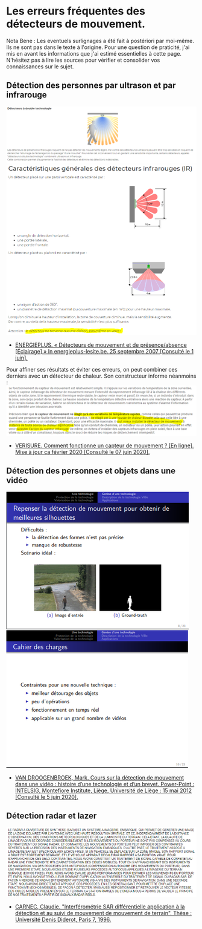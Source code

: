 # Les erreurs fréquentes des détecteurs de mouvement.
Nota Bene : Les eventuels surlignages a été fait à postériori par moi-même. Ils ne sont pas dans le texte à l'origine. Pour une question de praticité, j'ai mis en avant les informations que j'ai estimé essentielles à cette page. N'hésitez pas à lire les sources pour vérifier et consolider vos connaissances sur le sujet.

## Détection des personnes par ultrason et par infrarouge
![Limite de l'Ultrasonique et Infrarouge](images/ddmDoubleTech.PNG)
![Limite Infrarouge](images/ddmIRattraitlimite2.PNG)

- [ENERGIEPLUS. « Détecteurs de mouvement et de présence/absence [Éclairage] » In energieplus-lesite.be. 25 septembre 2007 [Consulté le 1 juin].](https://energieplus-lesite.be/techniques/eclairage10/commandes/gestion-en-fonction-de-la-presence/detecteurs-de-mouvement-et-de-presence-absence/)


Pour affiner ses résultats et éviter ces erreurs, on peut combiner ces derniers avec un détecteur de chaleur. Son constructeur informe néanmoins :
![Limite capteur thermique à changement rapide de température](images/ddmVerisureThermiquelimite.PNG)

- [VERISURE. Comment fonctionne un capteur de mouvement ? [En ligne]. Mise à jour ca février 2020 [Consulté le 07 juin 2020].](https://www.verisure.fr/guide-securite/systeme-d-alarme/composants-alarme/detecteur-de-mouvement/comment-fonctionne-un-capteur-de-mouvement)

## Détection des personnes et objets dans une vidéo
![Limite technique vidéo-surveillance](images/ddmCoursfct1.PNG)
![Limite technique vidéo-surveillance](images/ddmCoursfct2.PNG)

- [VAN DROOGENBROEK, Mark. Cours sur la détection de mouvement dans une vidéo : histoire d’une technologie et d’un brevet. Power-Point : INTELSIG, Montefiore Institute, Liège, Université de Liège : 15 mai 2012 [Consulté le 5 juin 2020].](https://orbi.uliege.be/bitstream/2268/121415/1/VanDroogenbroeck2012LaDetection.pdf)

## Détection radar et lazer
![Limite technique à la vidéo surveillance par radars](images/ddmGlissementTerrain.PNG)

- [CARNEC, Claudie. "Interférométrie SAR différentielle application à la détection et au suivi de mouvement de mouvement de terrain". Thèse : Université Denis Diderot, Paris 7, 1996.](https://www.worldcat.org/title/interferometrie-sar-differentielle-application-a-la-detection-et-au-suivi-de-mouvements-de-terrain/oclc/36434958&referer=brief_results)
